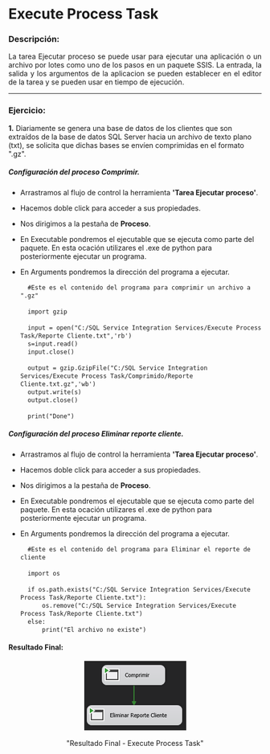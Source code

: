# Execute Process Task

### **Descripción:**

<div style="text-align: justify">

La tarea Ejecutar proceso se puede usar para ejecutar una aplicación o un archivo por lotes como uno de los pasos en un paquete SSIS. La entrada, la salida y los argumentos de la aplicacion se pueden establecer en el editor de la tarea y se pueden usar en tiempo de ejecución.

</div>

---

### **Ejercicio:**

<b>1.</b> Diariamente se genera una base de datos de los clientes que son extraídos de la base de datos SQL Server hacia un archivo de texto plano (txt), se solicita que dichas bases se envíen comprimidas en el formato ".gz".

##### Configuración del proceso Comprimir.

* Arrastramos al flujo de control la herramienta **'Tarea Ejecutar proceso'**.
* Hacemos doble click para acceder a sus propiedades. 
* Nos dirigimos a la pestaña de **Proceso**.
* En Executable pondremos el ejecutable que se ejecuta como parte del paquete. En esta ocación utilizares el .exe de python para posteriormente ejecutar un programa.
* En Arguments pondremos la dirección del programa a ejecutar.
        
        #Este es el contenido del programa para comprimir un archivo a ".gz"

        import gzip

        input = open("C:/SQL Service Integration Services/Execute Process Task/Reporte Cliente.txt",'rb')
        s=input.read()
        input.close()

        output = gzip.GzipFile("C:/SQL Service Integration Services/Execute Process Task/Comprimido/Reporte Cliente.txt.gz",'wb')
        output.write(s)
        output.close()

        print("Done")

##### Configuración del proceso Eliminar reporte cliente.

* Arrastramos al flujo de control la herramienta **'Tarea Ejecutar proceso'**.
* Hacemos doble click para acceder a sus propiedades. 
* Nos dirigimos a la pestaña de **Proceso**.
* En Executable pondremos el ejecutable que se ejecuta como parte del paquete. En esta ocación utilizares el .exe de python para posteriormente ejecutar un programa.
* En Arguments pondremos la dirección del programa a ejecutar.
        
        #Este es el contenido del programa para Eliminar el reporte de cliente
        
        import os

        if os.path.exists("C:/SQL Service Integration Services/Execute Process Task/Reporte Cliente.txt"):
            os.remove("C:/SQL Service Integration Services/Execute Process Task/Reporte Cliente.txt")
        else:
            print("El archivo no existe")


#### **Resultado Final:**

<div style="text-align: center">

![Resultado Final - Execute Process Task](https://raw.githubusercontent.com/Andres25b/SSIS/master/Anexos/3.-TareaEjeutarProceso.png "Resultado Final - Execute Process Task")

"Resultado Final - Execute Process Task"

</div>

